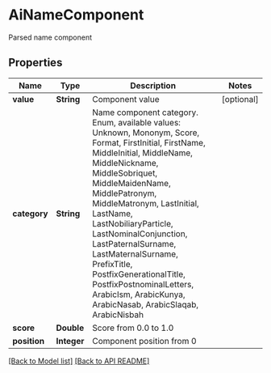 # AiNameComponent

Parsed name component             

## Properties
Name | Type | Description | Notes
------------ | ------------- | ------------- | -------------
**value** | **String** | Component value              |  [optional]
**category** | **String** | Name component category. Enum, available values: Unknown, Mononym, Score, Format, FirstInitial, FirstName, MiddleInitial, MiddleName, MiddleNickname, MiddleSobriquet, MiddleMaidenName, MiddlePatronym, MiddleMatronym, LastInitial, LastName, LastNobiliaryParticle, LastNominalConjunction, LastPaternalSurname, LastMaternalSurname, PrefixTitle, PostfixGenerationalTitle, PostfixPostnominalLetters, ArabicIsm, ArabicKunya, ArabicNasab, ArabicSlaqab, ArabicNisbah | 
**score** | **Double** | Score from 0.0 to 1.0              | 
**position** | **Integer** | Component position from 0              | 




[[Back to Model list]](Models.md) [[Back to API README]](README.md)
